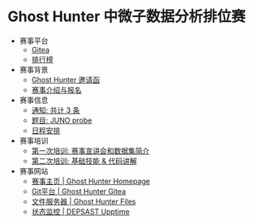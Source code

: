 # Ghost Hunter 中微子数据分析排位赛

- 赛事平台
  - [Gitea](https://ghgit.thudep.com/)
  - [排行榜](https://ghosthunter.thudep.com/leaderboard)
- 赛事背景
  - [Ghost Hunter 邀请函](./data/invite.md)
  - [赛事介绍与报名](./data/intro.md)
- 赛事信息
  - [通知: 共计 3 条](./data/notice.md)
  - [题目: JUNO probe](./data/gh2024.md)
  - [日程安排](./data/schedule.md)
- 赛事培训
  - [第一次培训: 赛事宣讲会和数据集简介](./data/briefing-and-data-set.md)
  - [第二次培训: 基础技能 & 代码讲解](./data/basic-skills-and-code-analsis.md)
- 赛事网站
  - [赛事主页 | Ghost Hunter Homepage](https://ghosthunter.thudep.com)
  - [Git平台 | Ghost Hunter Gitea](https://ghgit.thudep.com)
  - [文件服务器 | Ghost Hunter Files](https://ghfile.thudep.com:4433)
  - [状态监控 | DEPSAST Upptime](https://status.thudep.com)
